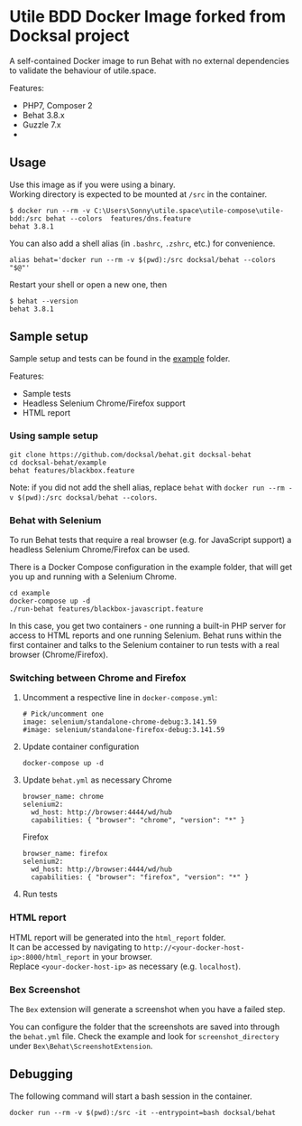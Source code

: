 # Utile BDD  Docker Image forked from Docksal project  

A self-contained Docker image to run Behat with no external dependencies to validate the behaviour of utile.space.

Features:

- PHP7, Composer 2
- Behat 3.8.x
- Guzzle 7.x
- 

## Usage

Use this image as if you were using a binary.  
Working directory is expected to be mounted at `/src` in the container.

```
$ docker run --rm -v C:\Users\Sonny\utile.space\utile-compose\utile-bdd:/src behat --colors  features/dns.feature
behat 3.8.1
```

You can also add a shell alias (in `.bashrc`, `.zshrc`, etc.) for convenience.

```
alias behat='docker run --rm -v $(pwd):/src docksal/behat --colors "$@"'
```

Restart your shell or open a new one, then

```
$ behat --version
behat 3.8.1
```


## Sample setup

Sample setup and tests can be found in the [example](example) folder.
 
Features:

- Sample tests
- Headless Selenium Chrome/Firefox support
- HTML report

### Using sample setup

```
git clone https://github.com/docksal/behat.git docksal-behat
cd docksal-behat/example
behat features/blackbox.feature
```

Note: if you did not add the shell alias, replace `behat` with `docker run --rm -v $(pwd):/src docksal/behat --colors`.


### Behat with Selenium

To run Behat tests that require a real browser (e.g. for JavaScript support) a headless Selenium Chrome/Firefox can be used.

There is a Docker Compose configuration in the example folder, that will get you up and running with a Selenium Chrome.

```
cd example
docker-compose up -d
./run-behat features/blackbox-javascript.feature
```

In this case, you get two containers - one running a built-in PHP server for access to HTML reports and one running Selenium. 
Behat runs within the first container and talks to the Selenium container to run tests with a real browser (Chrome/Firefox).

### Switching between Chrome and Firefox

1. Uncomment a respective line in `docker-compose.yml`:
 
    ```
    # Pick/uncomment one
    image: selenium/standalone-chrome-debug:3.141.59
    #image: selenium/standalone-firefox-debug:3.141.59
    ```

2. Update container configuration 

    ```
    docker-compose up -d
    ```

3. Update `behat.yml` as necessary
    Chrome
    ```
    browser_name: chrome
    selenium2:
      wd_host: http://browser:4444/wd/hub
      capabilities: { "browser": "chrome", "version": "*" }
    ```

    Firefox
    ```
    browser_name: firefox
    selenium2:
      wd_host: http://browser:4444/wd/hub
      capabilities: { "browser": "firefox", "version": "*" }
    ```
    
4. Run tests


### HTML report

HTML report will be generated into the `html_report` folder.  
It can be accessed by navigating to `http://<your-docker-host-ip>:8000/html_report` in your browser.  
Replace `<your-docker-host-ip>` as necessary (e.g. `localhost`).

### Bex Screenshot

The `Bex` extension will generate a screenshot when you have a failed step.

You can configure the folder that the screenshots are saved into through the `behat.yml` file. Check the example and look for `screenshot_directory` under  `Bex\Behat\ScreenshotExtension`.


## Debugging

The following command will start a bash session in the container.

```
docker run --rm -v $(pwd):/src -it --entrypoint=bash docksal/behat
```
